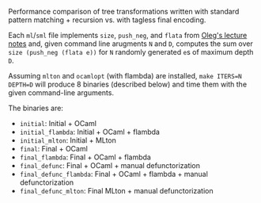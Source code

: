 Performance comparison of tree transformations written with standard pattern matching +
recursion vs. with tagless final encoding.

Each `ml`/`sml` file implements `size`, `push_neg`, and `flata` from
[Oleg's lecture notes](http://okmij.org/ftp/tagless-final/course/lecture.pdf) and,
given command line arugments `N` and `D`, computes the sum over
`size (push_neg (flata e))` for `N` randomly generated `e`s of maximum depth `D`.

Assuming `mlton` and `ocamlopt` (with flambda) are installed, `make ITERS=N DEPTH=D`
will produce 8 binaries (described below) and time them with the given command-line
arguments.

The binaries are:
- `initial`: Initial + OCaml
- `initial_flambda`: Initial + OCaml + flambda
- `initial_mlton`: Initial + MLton
- `final`: Final + OCaml
- `final_flambda`: Final + OCaml + flambda
- `final_defunc`: Final + OCaml + manual defunctorization
- `final_defunc_flambda`: Final + OCaml + flambda + manual defunctorization
- `final_defunc_mlton`: Final MLton + manual defunctorization

